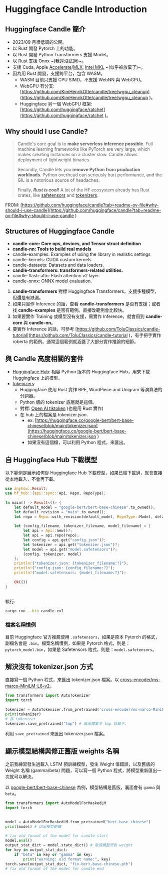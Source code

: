   
# Huggingface Candle Introduction
  
## Huggingface Candle 簡介
  
- 2023/09 月很低調的公開。
- 以 Rust 開發 Pytorch 上的功能。
- 以 Rust 開發 Python Transformers 支援 Model。
- 以 Rust 支援 Onnx ~(我還沒試過)~。
- 支援 Cuda, Apple [Accelerate](https://developer.apple.com/documentation/accelerate )/[MLX](https://ml-explore.github.io/mlx/build/html/index.html ), [Intel MKL](https://github.com/rust-math/intel-mkl-src ) ~(似乎被放棄了)~。
- 因為用 Rust 開發，支援跨平台，包含 WASM。
  - WASM 目前只支援 CPU SIMD，不支援 WebNN 與 WebGPU。
  - WebGPU 有分支: [https://github.com/KimHenrikOtte/candle/tree/wgpu_cleanup](https://github.com/KimHenrikOtte/candle/tree/wgpu_cleanup )。
  - Huggingface 另一個 WebGPU 框架: [https://github.com/huggingface/ratchet](https://github.com/huggingface/ratchet )。
  
## Why should I use Candle?
  
> Candle's core goal is to __make serverless inference possible__. Full machine learning frameworks like PyTorch are very large, which makes creating instances on a cluster slow. Candle allows deployment of lightweight binaries.
>
>Secondly, Candle lets you __remove Python from production workloads__. Python overhead can seriously hurt performance, and the GIL is a notorious source of headaches.
>
>Finally, ___Rust is cool!___ A lot of the HF ecosystem already has Rust crates, like [safetensors](https://github.com/huggingface/safetensors ) and [tokenizers](https://github.com/huggingface/tokenizers ).
>
  
FROM: [https://github.com/huggingface/candle?tab=readme-ov-file#why-should-i-use-candle](https://github.com/huggingface/candle?tab=readme-ov-file#why-should-i-use-candle )
  
## Structures of Huggingface Candle
  
- __candle-core: Core ops, devices, and Tensor struct definition__
- __candle-nn: Tools to build real models__
- candle-examples: Examples of using the library in realistic settings
- candle-kernels: CUDA custom kernels
- candle-datasets: Datasets and data loaders.
- __candle-transformers: transformers-related utilities.__
- candle-flash-attn: Flash attention v2 layer.
- candle-onnx: ONNX model evaluation.
  
1. __candle-transformers__ 對標 Huggingface Transformers，支援多種模型，但還是有缺漏。
1. 如果只實作 Inference 的話，查看 __candle-transformers__ 是否有支援；或者找 __candle-examples__ 是否有範例。直接改範例會比較快。
1. 如果要實作 Training 或模型沒有支援，需實作 Inference，就會用到 __candle-core__ 與 __candle-nn__。
1. 要實作 Inference 的話，可參考 [https://github.com/ToluClassics/candle-tutorial](https://github.com/ToluClassics/candle-tutorial )，有手把手實作 roberta 的範例。通常這個範例就涵蓋了大部分實作推論的細節。
  
## 與 Candle 高度相關的套件
  
- [Huggingface Hub](https://github.com/huggingface/hf-hub ): 相容 Python 版本的 Huggingface Hub，用來下載 Huggingface 上的模型。
- [tokenizers](https://github.com/huggingface/tokenizers ):
  - Huggingface 使用 Rust 實作 BPE, WordPiece and Unigram 等演算法的分詞器。
  - Python 版的 tokenizer 底層就是這個。
  - 對標: [Open AI tiktoken](https://github.com/openai/tiktoken ) (也是用 Rust 實作)
  - 在 hub 上的檔案是 tokenizer.json.
    - ex: [https://huggingface.co/google-bert/bert-base-chinese/blob/main/tokenizer.json](https://huggingface.co/google-bert/bert-base-chinese/blob/main/tokenizer.json )
    - 如果沒有這個檔，可以利用 Python 程式，來匯出。
  
## 自 Huggingface Hub 下載模型
  
以下範例是展示如何從 Huggingface Hub 下載模型，如果已經下載過，就會直接從本地載入，不會再下載。
  
```rust
use anyhow::Result;
use hf_hub::{api::sync::Api, Repo, RepoType};
  
fn main() -> Result<()> {
    let default_model = "google-bert/bert-base-chinese".to_owned();
    let default_revision = "main".to_owned();
    let repo = Repo::with_revision(default_model, RepoType::Model, default_revision);
  
    let (config_filename, tokenizer_filename, model_filename) = {
        let api = Api::new()?;
        let api = api.repo(repo);
        let config = api.get("config.json")?;
        let tokenizer = api.get("tokenizer.json")?;
        let model = api.get("model.safetensors")?;
        (config, tokenizer, model)
    };
    println!("tokenizer.json: {tokenizer_filename:?}");
    println!("config.json: {config_filename:?}");
    println!("model.safetensors: {model_filename:?}");
  
    Ok(())
}
  
```  
  
執行:
  
```bash
cargo run --bin candle-ex1
```
  
### 檔案名稱慣例
  
目前 Huggingface 官方推薦使用 `.safetensors`，如果是原本 Pytorch 的格式，副檔名會是 `.bin`。檔案名稱慣例，如果是 Pytorch 格式，則是：`pytorch_model.bin`，如果是 Safetensors 格式，則是：`model.safetensors`。
  
## 解決沒有 tokenizer.json 方式
  
直接寫一個 Python 程式，來匯出 tokenizer.json 檔案。以 [cross-encoder/ms-marco-MiniLM-L6-v2](https://huggingface.co/cross-encoder/ms-marco-MiniLM-L6-v2 )。
  
```py
from transformers import AutoTokenizer
import torch
  
tokenizer = AutoTokenizer.from_pretrained('cross-encoder/ms-marco-MiniLM-L-6-v2')
print(tokenizer)
# 存 tokenizer
tokenizer.save_pretrained("tmp") # 匯出檔案至 tmp 目錄下。
```  
  
利用 `save_pretrained` 來匯出 tokenizer.json 檔案。
  
## 顯示模型結構與修正舊版 weights 名稱
  
之前我練習發生過載入 LSTM 預訓練模型，發生 Weight 值錯誤，以及舊版的 Weight 名稱 (gamma/beta) 問題，可以寫一個 Python 程式，將模型重新匯出一次就可以解決。
  
以 [google-bert/bert-base-chinese](https://huggingface.co/google-bert/bert-base-chinese ) 為例，模型結構是舊版，裏面會有 `gamma` 與 `beta`。
  
```py
from transformers import AutoModelForMaskedLM
import torch
  
  
model = AutoModelForMaskedLM.from_pretrained("bert-base-chinese")
print(model) # 印出模型結構
  
# fix old format of the model for candle start
model.eval()
output_stat_dict = model.state_dict() # 取得模型所有 weight
for key in output_stat_dict:
    if "beta" in key or "gamma" in key:
        print("warning: old format name:", key)
torch.save(output_stat_dict, "fix-bert-base-chinese.pth")
# fix old format of the model for candle end
```  
  